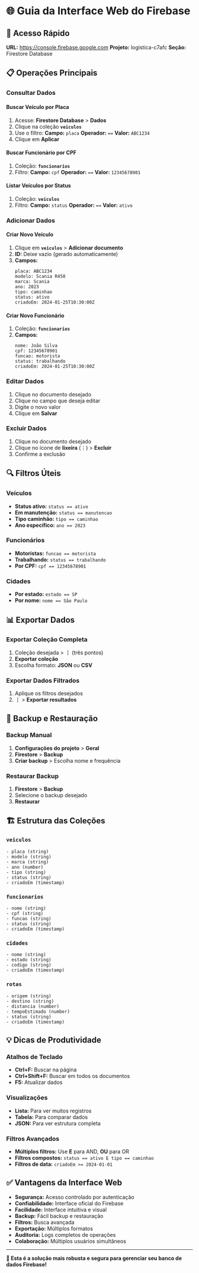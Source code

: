 # 🌐 Guia da Interface Web do Firebase

## 🚀 **Acesso Rápido**

**URL:** https://console.firebase.google.com
**Projeto:** logistica-c7afc
**Seção:** Firestore Database

## 📋 **Operações Principais**

### **Consultar Dados**

#### Buscar Veículo por Placa

1. Acesse: **Firestore Database** > **Dados**
2. Clique na coleção **`veiculos`**
3. Use o filtro: **Campo:** `placa` **Operador:** `==` **Valor:** `ABC1234`
4. Clique em **Aplicar**

#### Buscar Funcionário por CPF

1. Coleção: **`funcionarios`**
2. Filtro: **Campo:** `cpf` **Operador:** `==` **Valor:** `12345678901`

#### Listar Veículos por Status

1. Coleção: **`veiculos`**
2. Filtro: **Campo:** `status` **Operador:** `==` **Valor:** `ativo`

### **Adicionar Dados**

#### Criar Novo Veículo

1. Clique em **`veiculos`** > **Adicionar documento**
2. **ID:** Deixe vazio (gerado automaticamente)
3. **Campos:**
   ```
   placa: ABC1234
   modelo: Scania R450
   marca: Scania
   ano: 2023
   tipo: caminhao
   status: ativo
   criadoEm: 2024-01-25T10:30:00Z
   ```

#### Criar Novo Funcionário

1. Coleção: **`funcionarios`**
2. **Campos:**
   ```
   nome: João Silva
   cpf: 12345678901
   funcao: motorista
   status: trabalhando
   criadoEm: 2024-01-25T10:30:00Z
   ```

### **Editar Dados**

1. Clique no documento desejado
2. Clique no campo que deseja editar
3. Digite o novo valor
4. Clique em **Salvar**

### **Excluir Dados**

1. Clique no documento desejado
2. Clique no ícone de **lixeira** (⋮) > **Excluir**
3. Confirme a exclusão

## 🔍 **Filtros Úteis**

### Veículos

- **Status ativo:** `status == ativo`
- **Em manutenção:** `status == manutencao`
- **Tipo caminhão:** `tipo == caminhao`
- **Ano específico:** `ano == 2023`

### Funcionários

- **Motoristas:** `funcao == motorista`
- **Trabalhando:** `status == trabalhando`
- **Por CPF:** `cpf == 12345678901`

### Cidades

- **Por estado:** `estado == SP`
- **Por nome:** `nome == São Paulo`

## 📊 **Exportar Dados**

### Exportar Coleção Completa

1. Coleção desejada > **⋮** (três pontos)
2. **Exportar coleção**
3. Escolha formato: **JSON** ou **CSV**

### Exportar Dados Filtrados

1. Aplique os filtros desejados
2. **⋮** > **Exportar resultados**

## 💾 **Backup e Restauração**

### Backup Manual

1. **Configurações do projeto** > **Geral**
2. **Firestore** > **Backup**
3. **Criar backup** > Escolha nome e frequência

### Restaurar Backup

1. **Firestore** > **Backup**
2. Selecione o backup desejado
3. **Restaurar**

## 🏗️ **Estrutura das Coleções**

### `veiculos`

```
- placa (string)
- modelo (string)
- marca (string)
- ano (number)
- tipo (string)
- status (string)
- criadoEm (timestamp)
```

### `funcionarios`

```
- nome (string)
- cpf (string)
- funcao (string)
- status (string)
- criadoEm (timestamp)
```

### `cidades`

```
- nome (string)
- estado (string)
- codigo (string)
- criadoEm (timestamp)
```

### `rotas`

```
- origem (string)
- destino (string)
- distancia (number)
- tempoEstimado (number)
- status (string)
- criadoEm (timestamp)
```

## 💡 **Dicas de Produtividade**

### **Atalhos de Teclado**

- **Ctrl+F:** Buscar na página
- **Ctrl+Shift+F:** Buscar em todos os documentos
- **F5:** Atualizar dados

### **Visualizações**

- **Lista:** Para ver muitos registros
- **Tabela:** Para comparar dados
- **JSON:** Para ver estrutura completa

### **Filtros Avançados**

- **Múltiplos filtros:** Use **E** para AND, **OU** para OR
- **Filtros compostos:** `status == ativo E tipo == caminhao`
- **Filtros de data:** `criadoEm >= 2024-01-01`

## ✅ **Vantagens da Interface Web**

- **Segurança:** Acesso controlado por autenticação
- **Confiabilidade:** Interface oficial do Firebase
- **Facilidade:** Interface intuitiva e visual
- **Backup:** Fácil backup e restauração
- **Filtros:** Busca avançada
- **Exportação:** Múltiplos formatos
- **Auditoria:** Logs completos de operações
- **Colaboração:** Múltiplos usuários simultâneos

---

**🎯 Esta é a solução mais robusta e segura para gerenciar seu banco de dados Firebase!**
